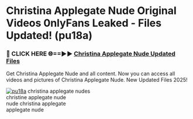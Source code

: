 # Christina Applegate Nude Original Videos 0nlyFans Leaked - Files Updated! (pu18a)

<h3>🔴 CLICK HERE 🌐==►► <a href="https://tinyurl.com/52m3yx9h" rel="nofollow">Christina Applegate Nude Updated Files</a></h3>

Get Christina Applegate Nude and all content. Now you can access all videos and pictures of Christina Applegate Nude. New Updated Files 2025!

[![pu18a](https://i.imgur.com/TnHtlc8.gif)](https://tinyurl.com/52m3yx9h)
christina applegate nudes<br>
christine applegate nude<br>
nude christina applegate<br>
applegate nude